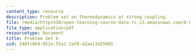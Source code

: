 ```yaml
---
content_type: resource
description: Problem set on thermodynamics at strong coupling.
file: /media/https%3A/open-learning-course-data-rc.s3.amazonaws.com/8-821-string-theory-fall-2008/248fc0b9051e55a11af8a2aa13a55065_pset06.pdf
file_type: application/pdf
resourcetype: Document
title: Problem Set 6
uid: 248fc0b9-051e-55a1-1af8-a2aa13a55065
---
```

